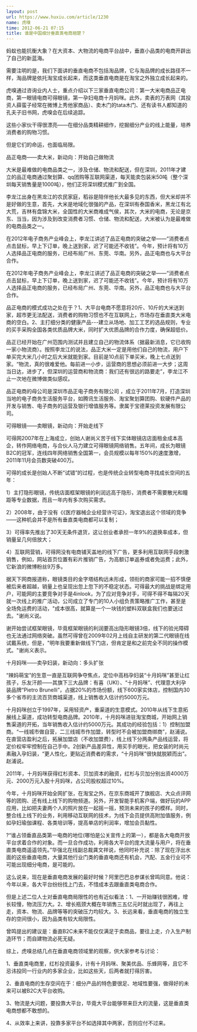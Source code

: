 ```yaml
---
layout: post
url: https://www.huxiu.com/article/1230
name: 虎嗅
time: 2012-06-21 07:15
title: 谁是中国细分垂直类电商翘楚？
---
```

蚂蚁也能抗衡大象？在大资本、大物流的电商平台战中，垂直小品类的电商开辟出了自己的新蓝海。

需要注明的是，我们下面讲的垂直电商不包括淘品牌，它与淘品牌的成长路径不一样，淘品牌是依托淘宝成长起来，而这类垂直电商是在淘宝之外独立成长起来的。

虎嗅通过咨询业内人士，重点介绍以下三家垂直电商公司：第一大米电商品正电商，第一眼镜电商可得眼镜，第一孕妇电商十月妈咪。此外，卖表的万表网（其投资人薛蛮子经常在微博上秀他家商品）、卖木门的tata木门、还有读书人都知道的孔夫子旧书网，虎嗅会在后续追踪。

这些小家伙干得很漂亮——在细分品类精耕细作，挖掘细分产业的线上能量，培养消费者的购物习惯。

但是它们的命运，也面临局限。

品正电商——卖大米，新动向：开始自己做物流

大米是最难做的电商品类之一，涉及仓储、物流和配送，但在深圳，2011年才建立的品正电商通过聚划算、qq团购等互联网渠道，每天能卖包装米50吨（整个深圳每天销售量是1000吨），他们正将深圳模式推广到全国。

李龙江出身在黑龙江的农民家庭，稻谷是陪伴他长大最多见的东西，但大米却并不是好做的生意，首先，大米是地域化很强的产品，在深圳有泰国香米，黑龙江有北大荒，吉林有盘锦大米，全国性的大米商难成气侯，其次，大米的电商，无论是京东、当当，因为涉及到改变消费者习惯、仓储、物流和配送，大米被认为是最难做的电商品类之一。

在2012年电子商务产业峰会上，李龙江讲述了品正电商的突破之举——“消费者点点击鼠标，早上下订单，晚上送到家，迟了可能还不收钱”。今年，预计将有10万人选择品正电商的服务，已经布局广州、东莞、华南。另外，品正电商也与大平台合作。

在2012年电子商务产业峰会上，李龙江讲述了品正电商的突破之举——“消费者点点击鼠标，早上下订单，晚上送到家，迟了可能还不收钱”。今年，预计将有10万人选择品正电商的服务，已经布局广州、东莞、华南。另外，品正电商也与大平台合作。

品正电商的模式成功之处在于？1、大平台电商不愿意将20斤、10斤的大米送到家，超市更无法配送，消费者的购物习惯也不在互联网上，市场存在垂直类大米电商的空白。2、主打细分类的健康产品---建立从场地、加工工艺的选品规则，专业的买手采购全国各类优质品牌大米，同时扩大优质品牌的合作力度，确保超低价。

品正已经开始在广州范围内测试并且建立自己的物流体系（据最新消息，它已收购一家小物流商）。按照李龙江的说法，品正大米一定是用他们自己的物流，用户下单买完大米几小时之后大米就能到家。目前是10点前下单买米，晚上七点送到家。“物流，真的很难爱他。每前进一小步，运营商的思想必须前进一大步；这周当日达，进步了，但深圳的运营商和物流商：我们还有很远的路要走”，李龙江不止一次地在微博做类似感叹。

品正电商的母公司是深圳市品正电子商务有限公司 ，成立于2011年7月，打造深圳当地的电子商务生活服务平台，如腾讯生活服务、淘宝聚划算团购、软硬件产品的开发与销售、电子商务的运营及银行增值服务等。隶属于宝德莱投资发展有限公司。

可得眼镜——卖眼镜，新动向：开始走线下

可得网2007年在上海成立，创始人谢尚义苦于线下实体眼镜店店面租金成本高企，转作网络电商，与合伙人马力建立可得眼镜网络销售。五年间，成长为眼镜B2C的冠军，连线四年网络销售全国第一，会员规模以每年150%的速度激增，2011年11月会员数突破400万。

可得的成长是创始人不断“试错”的过程，也是传统企业转型电商寻找成长空间的五年：

1）主打隐形眼镜，传统店面框架眼镜的利润远高于隐形，消费者不需要散光和瞳距等专业数据，而且一年内有多次购买需求。

2）2008年，由于没有《《医疗器械企业经营许可证》，淘宝退出这个领域的竞争——这种机会并不是所有垂直类电商都可以复制；

3）可得率先推出了30天无条件退货，这让创业者承担一年9%的退换率成本，但销量呈几何倍放大；

4）互联网营销，可得网没有电商铺天盖地的线下广告，更多利用互联网手段刺激销售，例如，网站首页位置有彩片推销广告，为高额订单返券或者免运费；此外，它新浪的微博粉丝9万多。

据天下网商报道称，眼镜类目的金字塔结构远未形成，领衔的商家可能一招不慎便被后来者超越，销量上也呈现出忽上忽下的不稳定状态。可得最大的挑战是绑定用户，可能网的主要竞争对手是4inlook，为了应对竞争对手，可得不得不每隔20天就一次线上的推广活动，公司成立了专门的10人小组负责策略推广工作，甚至是全场免运费的活动，"成本很高，就算是一个一块钱的塑料双联盒我们也要送过去。"谢尚义说。

谢开始尝试框架眼镜，毕竟框架眼镜的利润要高出隐形眼镜3倍，线下的验光障碍也无法通过网络突破。虽然可得曾在2009年02月上线自主研发的第二代眼镜在线试戴系统，但是，"明年我要重新做线下门店，但肯定是和之前完全不同的操作模式。"谢尚义表示。

十月妈咪——卖孕妇装，新动向：多头扩张

“辣妈萌宝”的生意一直是互联网争夺焦点，定位中高档孕妇装“十月妈咪”甚至让红孩子，乐友汗颜——其旗下三大品牌：有喜（UKI）、“十月妈咪”、代理意大利孕装品牌“Pietro Brunelli”，占据20%的市场份额，线下600家实体店，控制国内30多个省市的主流百货商城渠道，线上销售收入估计约5000万元。

十月妈咪创立于1997年，采用轻资产，重渠道的生意模式。2010年从线下生意拓展线上渠道，成功转型电商品牌。2010年，十月妈咪进驻淘宝商城，开始网上销售渠道的开拓，当年销售收入估计约5000万元。其成功的经验包括：1）控制加盟商。“一线城市做自营，二三线城市作加盟，转型时不会被加盟商绑商”，赵浦说。在直营店盈利之后，拓展加盟店（不收加盟费），线上线下分两条产品线运营，将定价权牢牢控制在自己手中。2创新产品差异性，用买手的眼光，把女装的时尚元素融入孕妇装，“更人性化，更贴近消费者的需求，“十月妈咪”很快就脱颖而出”。赵浦说。

2011年，十月妈咪获得红杉资本、贝加资本的融资，红杉与贝加分别出资4000万元、2000万元入股十月妈咪，占公司股权超过10%。

今年，十月妈咪开始全网扩张，在淘宝之外，在京东商城开了旗舰店、大众点评网等的团购、还有线上线下的购物频道。另外，开发智能手机客户端，做好玩的APP应用，比如把夫妻两个人的照片放在一起摇一摇，预测未来的孩子的模样。同时，整合线上线下的业务，利用移动互联网的技术，为线下会员提供高附加值服务，例如孕妇瑜伽课程、各类培训等，提高单店的利润率，增加会员黏性。

?“谁占领垂直品类第一电商的地位(哪怕是公关宣传上的第一），都是各大电商开放平台求着合作的对象。而一旦合作成功，利用各大平台的庞大流量与用户，将在垂直类电商遥遥领先。”华强北在线副总裁龚文祥说，他同时补充说：除了现在浮出水面的这些垂直电商，大量其他行业门类的垂直电商还有机会，汽配、五金行业可不可能出现细分电商，是可能的。

这么说来，现在是垂直电商发展的最好时候？阿里巴巴总参谋长曾鸣同意。他说：今年以来，各大平台纷纷找上门去，不惜成本去跟垂直类电商合作。

但是上述二位人士对垂直电商局限性的也有近似看法：1、一开始赚钱很困难，增长较慢，物流压力大。2、增长瓶颈大概在年销售三五亿元时就出现了，再往上走，资本、物流、品牌等等的突破压力均较大。3、长远来看，垂直电商的独立生存的空间很小，因为品类有较大局限性。

曾鸣提出的建议是：垂直B2C未来不能仅仅满足于卖商品，要往上走，介入生产制造环节；而自建物流必死无疑。

综上，虎嗅总结几点在垂直电商领域里的观察，供大家参考与讨论：

1、垂直类电商里，红杉投资最多，计有十月妈咪、聚美优品、乐蜂网等，且它不忌讳投同一行业内的多家企业，比如这些天，后两者就打得厉害。

2、垂直电商的生存空间在于：细分产品的特色要很足、地域性要强，做得好的未来可以被B2C大平台收购。

3、物流是大问题，要投靠大平台，毕竟大平台能够带来巨大的流量，这是垂直类电商想都不敢想的。

4、从效率上来讲，投靠多家平台不如选择其中两家，否则应付不过来。

